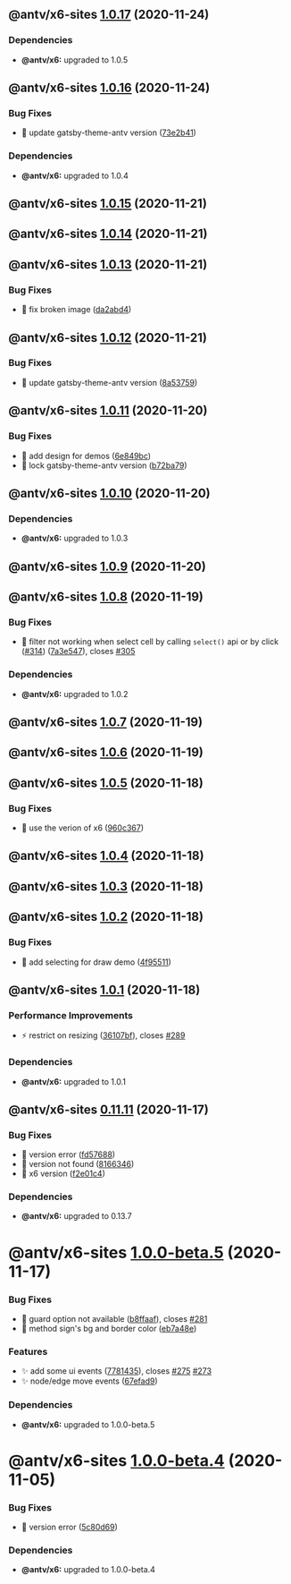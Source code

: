 ## @antv/x6-sites [1.0.17](https://github.com/antvis/x6/compare/@antv/x6-sites@1.0.16...@antv/x6-sites@1.0.17) (2020-11-24)





### Dependencies

* **@antv/x6:** upgraded to 1.0.5

## @antv/x6-sites [1.0.16](https://github.com/antvis/x6/compare/@antv/x6-sites@1.0.15...@antv/x6-sites@1.0.16) (2020-11-24)


### Bug Fixes

* 🐛 update gatsby-theme-antv version ([73e2b41](https://github.com/antvis/x6/commit/73e2b41245443156f8df92fe6d748bf994dae1c6))





### Dependencies

* **@antv/x6:** upgraded to 1.0.4

## @antv/x6-sites [1.0.15](https://github.com/antvis/x6/compare/@antv/x6-sites@1.0.14...@antv/x6-sites@1.0.15) (2020-11-21)

## @antv/x6-sites [1.0.14](https://github.com/antvis/x6/compare/@antv/x6-sites@1.0.13...@antv/x6-sites@1.0.14) (2020-11-21)

## @antv/x6-sites [1.0.13](https://github.com/antvis/x6/compare/@antv/x6-sites@1.0.12...@antv/x6-sites@1.0.13) (2020-11-21)


### Bug Fixes

* 🐛 fix broken image ([da2abd4](https://github.com/antvis/x6/commit/da2abd44e531b6ea0cff6c0f0bc3acfe94ff609d))

## @antv/x6-sites [1.0.12](https://github.com/antvis/x6/compare/@antv/x6-sites@1.0.11...@antv/x6-sites@1.0.12) (2020-11-21)


### Bug Fixes

* 🐛 update gatsby-theme-antv version ([8a53759](https://github.com/antvis/x6/commit/8a5375906d637e838ab3beb3acbd2added6a12f4))

## @antv/x6-sites [1.0.11](https://github.com/antvis/x6/compare/@antv/x6-sites@1.0.10...@antv/x6-sites@1.0.11) (2020-11-20)


### Bug Fixes

* 🐛 add design for demos ([6e849bc](https://github.com/antvis/x6/commit/6e849bc80fe1bc242a2efa7282a425c0835619fb))
* 🐛 lock gatsby-theme-antv version ([b72ba79](https://github.com/antvis/x6/commit/b72ba7951e8208f002d90ec32b670a0c55c65d2c))

## @antv/x6-sites [1.0.10](https://github.com/antvis/x6/compare/@antv/x6-sites@1.0.9...@antv/x6-sites@1.0.10) (2020-11-20)





### Dependencies

* **@antv/x6:** upgraded to 1.0.3

## @antv/x6-sites [1.0.9](https://github.com/antvis/x6/compare/@antv/x6-sites@1.0.8...@antv/x6-sites@1.0.9) (2020-11-20)

## @antv/x6-sites [1.0.8](https://github.com/antvis/x6/compare/@antv/x6-sites@1.0.7...@antv/x6-sites@1.0.8) (2020-11-19)


### Bug Fixes

* 🐛 filter not working when select cell by calling `select()` api or by click ([#314](https://github.com/antvis/x6/issues/314)) ([7a3e547](https://github.com/antvis/x6/commit/7a3e54731940f5dcc2a15b8d338aedf64fc63619)), closes [#305](https://github.com/antvis/x6/issues/305)





### Dependencies

* **@antv/x6:** upgraded to 1.0.2

## @antv/x6-sites [1.0.7](https://github.com/antvis/x6/compare/@antv/x6-sites@1.0.6...@antv/x6-sites@1.0.7) (2020-11-19)

## @antv/x6-sites [1.0.6](https://github.com/antvis/x6/compare/@antv/x6-sites@1.0.5...@antv/x6-sites@1.0.6) (2020-11-19)

## @antv/x6-sites [1.0.5](https://github.com/antvis/x6/compare/@antv/x6-sites@1.0.4...@antv/x6-sites@1.0.5) (2020-11-18)


### Bug Fixes

* 🐛 use the verion of x6 ([960c367](https://github.com/antvis/x6/commit/960c367a4feec40f125e77f6c608db47b2b5e2d8))

## @antv/x6-sites [1.0.4](https://github.com/antvis/x6/compare/@antv/x6-sites@1.0.3...@antv/x6-sites@1.0.4) (2020-11-18)

## @antv/x6-sites [1.0.3](https://github.com/antvis/x6/compare/@antv/x6-sites@1.0.2...@antv/x6-sites@1.0.3) (2020-11-18)

## @antv/x6-sites [1.0.2](https://github.com/antvis/x6/compare/@antv/x6-sites@1.0.1...@antv/x6-sites@1.0.2) (2020-11-18)


### Bug Fixes

* 🐛 add selecting for draw demo ([4f95511](https://github.com/antvis/x6/commit/4f95511639da853c0bf4f1f580bf6bdaea2fb28b))

## @antv/x6-sites [1.0.1](https://github.com/antvis/x6/compare/@antv/x6-sites@1.0.0...@antv/x6-sites@1.0.1) (2020-11-18)


### Performance Improvements

* ⚡️ restrict on resizing ([36107bf](https://github.com/antvis/x6/commit/36107bf81871b6ce083ae02bbd9ba72deb6aa9b8)), closes [#289](https://github.com/antvis/x6/issues/289)





### Dependencies

* **@antv/x6:** upgraded to 1.0.1

## @antv/x6-sites [0.11.11](https://github.com/antvis/x6/compare/@antv/x6-sites@0.11.10...@antv/x6-sites@0.11.11) (2020-11-17)


### Bug Fixes

* 🐛 version error ([fd57688](https://github.com/antvis/x6/commit/fd5768861fedda32d341c774f6e80da67646426f))
* 🐛 version not found ([8166346](https://github.com/antvis/x6/commit/8166346771f11ef5997a6e1ed376987408e57cde))
* 🐛 x6 version ([f2e01c4](https://github.com/antvis/x6/commit/f2e01c44a1f1acd9390c9de0b5ade913cfd8b03b))





### Dependencies

* **@antv/x6:** upgraded to 0.13.7

# @antv/x6-sites [1.0.0-beta.5](https://github.com/antvis/x6/compare/@antv/x6-sites@1.0.0-beta.4...@antv/x6-sites@1.0.0-beta.5) (2020-11-17)


### Bug Fixes

* 🐛 guard option not available ([b8ffaaf](https://github.com/antvis/x6/commit/b8ffaaf376f1b7a69d96fccde48a8de82e951660)), closes [#281](https://github.com/antvis/x6/issues/281)
* 🐛 method sign's bg and border color ([eb7a48e](https://github.com/antvis/x6/commit/eb7a48eeb503bac32813f137654fe2274133697c))


### Features

* ✨ add some ui events ([7781435](https://github.com/antvis/x6/commit/77814353097a96cc444d347f26309ce6ae8e7453)), closes [#275](https://github.com/antvis/x6/issues/275) [#273](https://github.com/antvis/x6/issues/273)
* ✨ node/edge move events ([67efad9](https://github.com/antvis/x6/commit/67efad9f9dac1657c0f04de15ca80c8fd50d395e))





### Dependencies

* **@antv/x6:** upgraded to 1.0.0-beta.5

# @antv/x6-sites [1.0.0-beta.4](https://github.com/antvis/x6/compare/@antv/x6-sites@1.0.0-beta.3...@antv/x6-sites@1.0.0-beta.4) (2020-11-05)


### Bug Fixes

* 🐛 version error ([5c80d69](https://github.com/antvis/x6/commit/5c80d69f66217e131176fce89b95d30bd47e3c4c))





### Dependencies

* **@antv/x6:** upgraded to 1.0.0-beta.4
